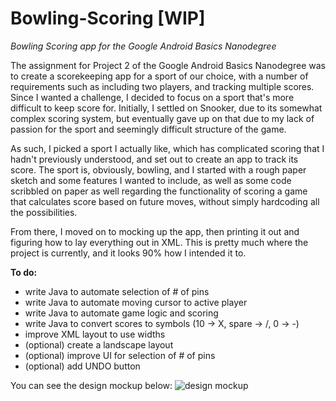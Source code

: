 # Bowling-Scoring [WIP]
*Bowling Scoring app for the Google Android Basics Nanodegree*

The assignment for Project 2 of the Google Android Basics Nanodegree was to create a scorekeeping app for a sport of our choice,
with a number of requirements such as including two players, and tracking multiple scores. Since I wanted a challenge, I decided
to focus on a sport that's more difficult to keep score for. Initially, I settled on Snooker, due to its somewhat complex scoring
system, but eventually gave up on that due to my lack of passion for the sport and seemingly difficult structure of the game.

As such, I picked a sport I actually like, which has complicated scoring that I hadn't previously understood, and set out to create
an app to track its score. The sport is, obviously, bowling, and I started with a rough paper sketch and some features I wanted to
include, as well as some code scribbled on paper as well regarding the functionality of scoring a game that calculates score based
on future moves, without simply hardcoding all the possibilities. 

From there, I moved on to mocking up the app, then printing it out and figuring how to lay everything out in XML. This is pretty much
where the project is currently, and it looks 90% how I intended it to. 


**To do:**
- write Java to automate selection of # of pins
- write Java to automate moving cursor to active player
- write Java to automate game logic and scoring
- write Java to convert scores to symbols (10 -> X, spare -> /, 0 -> -)
- improve XML layout to use widths
- (optional) create a landscape layout
- (optional) improve UI for selection of # of pins
- (optional) add UNDO button

You can see the design mockup below:
![design mockup](https://github.com/adriantache/Bowling-Scoring/blob/master/app/src/main/res/drawable-xxhdpi/mockup.png)
